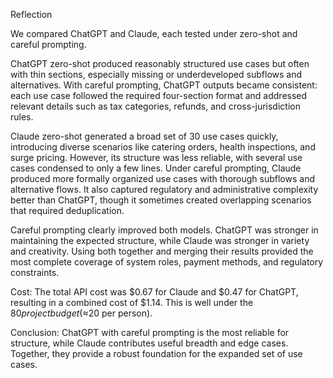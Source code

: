 Reflection

We compared ChatGPT and Claude, each tested under zero-shot and careful prompting.

ChatGPT zero-shot produced reasonably structured use cases but often with thin sections, especially missing or underdeveloped subflows and alternatives. With careful prompting, ChatGPT outputs became consistent: each use case followed the required four-section format and addressed relevant details such as tax categories, refunds, and cross-jurisdiction rules.

Claude zero-shot generated a broad set of 30 use cases quickly, introducing diverse scenarios like catering orders, health inspections, and surge pricing. However, its structure was less reliable, with several use cases condensed to only a few lines. Under careful prompting, Claude produced more formally organized use cases with thorough subflows and alternative flows. It also captured regulatory and administrative complexity better than ChatGPT, though it sometimes created overlapping scenarios that required deduplication.

Careful prompting clearly improved both models. ChatGPT was stronger in maintaining the expected structure, while Claude was stronger in variety and creativity. Using both together and merging their results provided the most complete coverage of system roles, payment methods, and regulatory constraints.

Cost: The total API cost was $0.67 for Claude and $0.47 for ChatGPT, resulting in a combined cost of $1.14. This is well under the $80 project budget (≈$20 per person).

Conclusion: ChatGPT with careful prompting is the most reliable for structure, while Claude contributes useful breadth and edge cases. Together, they provide a robust foundation for the expanded set of use cases.